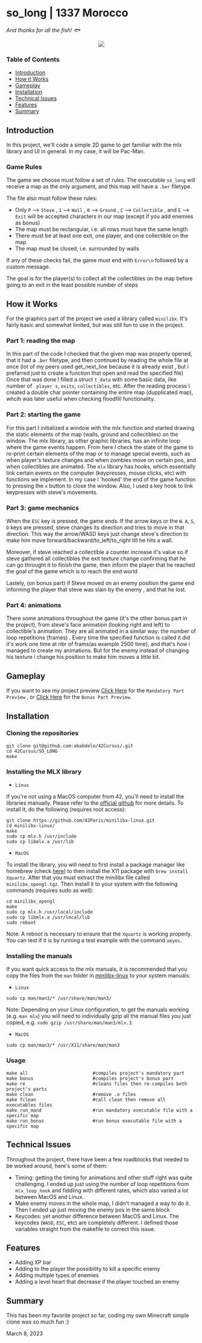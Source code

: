# so_long | 1337 Morocco

*And thanks for all the fish! 🐟*

<div align="center">
  <img src=https://github.com/ababdelo/42Cursus/SO_LONG/Preview/Bonus/bonus_preview.png/>
</div>

### Table of Contents

* [Introduction](#introduction)
* [How it Works](#how-it-works)
* [Gameplay](#gameplay)
* [Installation](#installation)
* [Technical Issues](#technical-issues)
* [Features](#features)
* [Summary](#summary)

## Introduction
In this project, we'll code a simple 2D game to get familiar with the mlx library and UI in general. In my case, it will be Pac-Man.

### Game Rules
The game we choose must follow a set of rules. The executable ``so_long`` will receive a map as the only argument, and this map will have a ``.ber`` filetype.

The file also must follow these rules:
- Only ``P`` --> `Steve` , ``1`` --> `Wall` , ``0`` --> `Ground` , ``C`` --> `Collectible` , and ``E`` --> `Exit` will be accepted characters in our map (except if you add enemies as bonus)
- The map must be rectangular, i.e. all rows must have the same length
- There must be at least one exit, one player, and one collectible on the map
- The map must be closed, i.e. surrounded by walls

If any of these checks fail, the game must end with ``Error\n`` followed by a custom message.

The goal is for the player(s) to collect all the collectibles on the map before going to an exit in the least possible number of steps

## How it Works
For the graphics part of the project we used a library called ``minilibx``. It's fairly basic and somewhat limited, but was still fun to use in the project.


### Part 1: reading the map

In this part of the code I checked that the given map was properly opened, that it had a ``.ber`` filetype, and then continued by reading the whole file at once (lot of my peers used get_next_line because it is already exist , but i prefarred just to create a function that open and read the specified file)
Once that was done I filled a struct ``t_data`` with some basic data, like number of ` player s`, ` exits `, ` collectibles `, etc. After the reading process I created a double char pointer containing the entire map (dupplicated map), whcih was later useful when checking floodfill functionality.


### Part 2: starting the game

For this part I initialized a window with the mlx function and started drawing the static elements of the map (walls, ground and collectibles) on the window. The mlx library, as other graphic libraries, has an infinite loop where the game events happen. From here I check the state of the game to re-print certain elements of the map or to manage special events, such as when player's texture changes and when zombies move on certain pos, and when collectibles are animated.
The ``mlx`` library has hooks, which essentially link certain events on the computer (keypresses, mouse clicks, etc) with functions we implement. In my case I 'hooked' the end of the game function to pressing the ``x`` button to close the window. Also, I used a key hook to link keypresses with steve's movements.


### Part 3: game mechanics

When the ``ESC`` key is pressed, the game ends. If the arrow keys or the ``W``. ``A``, ``S``, ``D`` keys are pressed, steve changes its direction and tries to move in that direction. This way the arrow/WASD keys just change steve's direction to make him move forward/backward/to_left/to_right till he hits a wall.

Moreover, if steve reached a collectible a counter increase it's value so if steve gathered all collectibles the exit texture change confirming that he can go throught it to finish the game, then inform the player that he reached the goal of the game which is to reach the end world

Lastely, (on bonus part) if Steve moved on an enemy position the game end informing the player that steve was slain by the enemy , and that he lost.

### Part 4: animations

There some animations throughout the game (it's the other bonus part in the project), from steve's face animation (looking right and left) to collectible's animation. They are all animated in a similar way: the number of loop repetitions (frames) . Every time the specified function is called it did it's work one time at nbr of frams(as example 2500 time), and that's how i managed to create my animations. But for the enemy instead of changing his texture i change his position to make him moves a little bit.

## Gameplay

If you want to see my project preview <a href="https://youtu.be/_poahmpctSU" target="_blank" aria-label=" (opens in a new tab)" rel="noreferrer noopener ">Click Here</a> for the `Mandatory Part Preview` , or <a href="https://www.youtube.com/watch?v=nueo9ACDqNU" target="_blank" aria-label=" (opens in a new tab)" rel="noreferrer noopener ">Click Here</a> for the `Bonus Part Preview`.

## Installation

### Cloning the repositories
```shell
git clone git@github.com:ababdelo/42Cursus/.git
cd 42Cursus/SO_LONG
make
```

### Installing the MLX library

* ``Linux``

If you're not using a MacOS computer from 42, you'll need to install the libraries manually. Please refer to the [official github](https://github.com/42Paris/minilibx-linux) for more details. To install it, do the following (requires root access):

```shell
git clone https://github.com/42Paris/minilibx-linux.git
cd minilibx-linux/
make
sudo cp mlx.h /usr/include
sudo cp libmlx.a /usr/lib
```

* ``MacOS``

To install the library, you will need to first install a package manager like homebrew (check [here](https://brew.sh/)) to then install the X11 package with ``brew install Xquartz``. After that you must extract the minilibx file called ``minilibx_opengl.tgz``. Then install it to your system with the following commands (requires sudo as well):

```shell
cd minilibx_opengl
make
sudo cp mlx.h /usr/local/include
sudo cp libmlx.a /usr/local/lib
sudo reboot
```
Note: A reboot is necessary to ensure that the ``Xquartz`` is working properly. You can test if it is by running a test example with the command ``xeyes``.

### Installing the manuals

If you want quick access to the mlx manuals, it is recommended that you copy the files from the ``man`` folder in [minilibx-linux](https://github.com/42Paris/minilibx-linux) to your system manuals:

* ``Linux``
```shell
sudo cp man/man3/* /usr/share/man/man3/
```
Note: Depending on your Linux configuration, to get the manuals working (e.g. ``man mlx``) you will need to individually gzip all the manual files you just copied, e.g. ``sudo gzip /usr/share/man/man3/mlx.3``.

* ``MacOS``
```shell
sudo cp man/man3/* /usr/X11/share/man/man3
```

### Usage

```shell
make all                        #compiles project's mandatory part
make bonus                      #compiles project's bonus part
make re                         #cleans files then re-compiles both project's parts
make clean                      #remove .o files
make fclean                     #call clean then remove all executables files
make run_mand                   #run mandatory executable file with a specific map
make run_bonus                  #run bonus executable file with a specific map
```

## Technical Issues

Throughout the project, there have been a few roadblocks that needed to be worked around, here's some of them:

- Timing: getting the timing for animations and other stuff right was quite challenging. I ended up just using the number of loop repetitions from ``mlx_loop_hook`` and fiddling with different rates, which also varied a lot between MacOS and Linux.
- Make enemy moves in the whole map, I didn't managed a way to do it. Then I ended up just moving the enemy pos in the same block
- Keycodes: yet another difference between MacOS and Linux. The keycodes (``WASD``, ``ESC``, etc) are completely different. I defined those variables straight from the makefile to correct this issue.

## Features

- Adding XP bar
- Adding to the player the possibility to kill a specific enemy
- Adding multiple types of enemies
- Adding a level heart that decrease if the player touched an enemy 

## Summary
This has been my favorite project so far, coding my own Minecraft simple clone was so much fun :)

March 8, 2023
